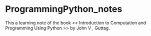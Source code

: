 # ProgrammingPython_notes
This a learning note of the book << Introduction to Computation and Programming Using Python >> by John V , Guttag.
